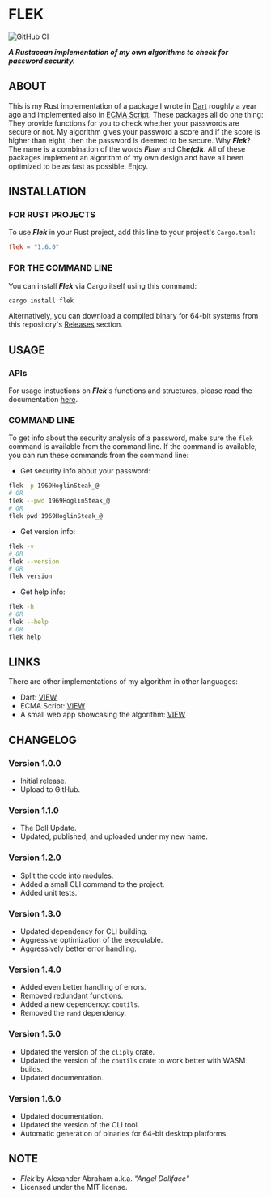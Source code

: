 # FLEK

![GitHub CI](https://github.com/angeldollface/flek/actions/workflows/rust.yml/badge.svg)

***A Rustacean implementation of my own algorithms to check for password security.***

## ABOUT

This is my Rust implementation of a package I wrote in [Dart](https://github.com/angeldollface/securitycheck) roughly a year ago and implemented also in [ECMA Script](https://github.com/angeldollface/vulcheck). These packages all do one thing: They provide functions for you to check whether your passwords are secure or not. My algorithm gives your password a score and if the score is higher than eight, then the password is deemed to be secure. Why ***Flek***? The name is a combination of the words ***Fl***aw and Ch***e(c)k***. All of these packages implement an algorithm of my own design and have all been optimized to be as fast as possible. Enjoy.

## INSTALLATION

### FOR RUST PROJECTS

To use ***Flek*** in your Rust project, add this line to your project's `Cargo.toml`:

```TOML
flek = "1.6.0"
```

### FOR THE COMMAND LINE

You can install ***Flek*** via Cargo itself using this command:

```bash
cargo install flek
```

Alternatively, you can download a compiled binary for 64-bit systems from this repository's [Releases](https://github.com/angeldollface/flek/releases) section.

## USAGE

### APIs

For usage instuctions on ***Flek***'s functions and structures, please read the documentation [here](https://docs.rs/flek/1.6.0).

### COMMAND LINE

To get info about the security analysis of a password, make sure the `flek` command is available from the command line. If the command is available, you can run these commands from the command line:

- Get security info about your password:

```bash
flek -p 1969HoglinSteak_@
# OR
flek --pwd 1969HoglinSteak_@
# OR
flek pwd 1969HoglinSteak_@
```

- Get version info:

```bash
flek -v
# OR
flek --version
# OR
flek version
```

- Get help info:

```bash
flek -h
# OR
flek --help
# OR
flek help
```

## LINKS

There are other implementations of my algorithm in other languages:

- Dart: [VIEW](https://github.com/angeldollface/securitycheck)
- ECMA Script: [VIEW](https://github.com/angeldollface/vulcheck)
- A small web app showcasing the algorithm: [VIEW](https://github.com/angeldollface/vcheck.rs)

## CHANGELOG

### Version 1.0.0

- Initial release.
- Upload to GitHub.

### Version 1.1.0

- The Doll Update.
- Updated, published, and uploaded under my new name.

### Version 1.2.0

- Split the code into modules.
- Added a small CLI command to the project.
- Added unit tests.

### Version 1.3.0

- Updated dependency for CLI building.
- Aggressive optimization of the executable.
- Aggressively better error handling.

### Version 1.4.0

- Added even better handling of errors.
- Removed redundant functions.
- Added a new dependency: `coutils`.
- Removed the `rand` dependency.

### Version 1.5.0

- Updated the version of the `cliply` crate.
- Updated the version of the `coutils` crate to work better with WASM builds.
- Updated documentation.

### Version 1.6.0

- Updated documentation.
- Updated the version of the CLI tool.
- Automatic generation of binaries for 64-bit desktop platforms.

## NOTE

- *Flek* by Alexander Abraham a.k.a. *"Angel Dollface"*
- Licensed under the MIT license.